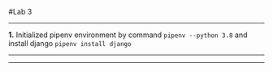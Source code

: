 #Lab 3 
***
**1.** Initialized pipenv environment by command `pipenv --python 3.8` and install django `pipenv install django`
***
[1st]:(Pictures/1st.png)
***
